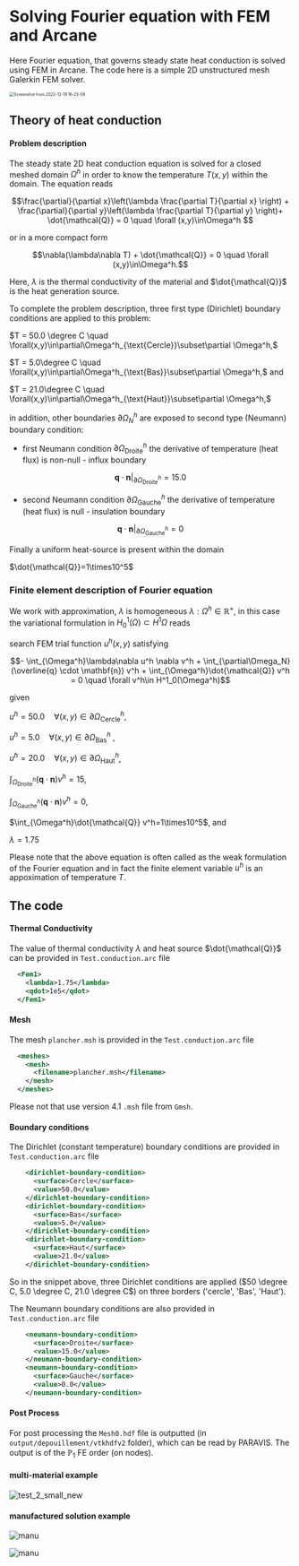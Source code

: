 # Solving Fourier equation with FEM and Arcane #

Here Fourier equation, that governs steady state heat conduction is solved using FEM in Arcane. The code here is a simple 2D unstructured mesh Galerkin FEM solver.

<img src="https://github.com/arcaneframework/arcanefem/assets/52162083/cf86f60f-360f-491b-a234-9631fc27af45" alt="Screenshot from 2022-12-19 16-25-59" style="zoom: 50%;" />


## Theory of heat conduction ##

#### Problem description ####

The steady state 2D heat conduction equation is solved for a closed meshed domain $\Omega^h$ in order to know the temperature $T(x,y)$ within the domain. The equation reads

$$\frac{\partial}{\partial x}\left(\lambda \frac{\partial T}{\partial x} \right) + \frac{\partial}{\partial y}\left(\lambda \frac{\partial T}{\partial y} \right)+ \dot{\mathcal{Q}} = 0  \quad \forall (x,y)\in\Omega^h $$

or in a more compact form

$$\nabla(\lambda\nabla T) + \dot{\mathcal{Q}} = 0 \quad \forall (x,y)\in\Omega^h.$$

Here, $\lambda$ is the thermal conductivity of the material and $\dot{\mathcal{Q}}$ is the heat generation source.



To complete the problem description,  three first type (Dirichlet) boundary conditions are applied to this problem:

$T = 50.0 \degree C \quad \forall(x,y)\in\partial\Omega^h_{\text{Cercle}}\subset\partial \Omega^h,$

$T = 5.0\degree C \quad \forall(x,y)\in\partial\Omega^h_{\text{Bas}}\subset\partial \Omega^h,$ and

$T  = 21.0\degree C  \quad \forall(x,y)\in\partial\Omega^h_{\text{Haut}}\subset\partial \Omega^h,$

in addition, other boundaries $\partial\Omega^h_N$ are exposed to  second type (Neumann) boundary condition:

- first Neumann condition $\partial\Omega^h_{\text{Droite}}$ the derivative of temperature (heat flux) is non-null - influx boundary

$$\mathbf{q}\cdot\mathbf{n}|_{\partial \Omega^h_{\text{Droite}}} = 15.0$$

- second Neumann condition $\partial\Omega^h_{\text{Gauche}}$ the derivative of temperature (heat flux) is null - insulation boundary

$$\mathbf{q}\cdot\mathbf{n}|_{\partial \Omega^h_{\text{Gauche}}} = 0$$

Finally a uniform heat-source is present within the domain

$\dot{\mathcal{Q}}=1\times10^5$



### Finite element description of Fourier equation ###



We work with approximation, $\lambda$ is homogeneous $\lambda : \Omega^h \in \mathbb{R}^{+}$, in this case  the variational formulation in $H^1_{0}(\Omega) \subset H^1{\Omega}$  reads

search FEM trial function $u^h(x,y)$ satisfying

$$- \int_{\Omega^h}\lambda\nabla u^h \nabla  v^h + \int_{\partial\Omega_N} (\overline{q} \cdot \mathbf{n}) v^h + \int_{\Omega^h}\dot{\mathcal{Q}} v^h = 0 \quad \forall v^h\in H^1_0(\Omega^h)$$

given

$u^h=50.0 \quad \forall (x,y)\in\partial\Omega^h_{\text{Cercle}}$,

$u^h=5.0 \quad \forall (x,y)\in\partial\Omega^h_{\text{Bas}}$ ,

$u^h=20.0 \quad \forall (x,y)\in\partial\Omega^h_{\text{Haut}}$,

$\int_{\Omega^h_{\text{Droite}}}(\mathbf{q} \cdot \mathbf{n}) v^h=15$,

$\int_{\Omega^h_{\text{Gauche}}}(\mathbf{q} \cdot \mathbf{n}) v^h=0$,

$\int_{\Omega^h}\dot{\mathcal{Q}} v^h=1\times10^5$, and

$\lambda=1.75$

Please note that the above equation is often called as the weak formulation of the Fourier equation and in fact the finite element variable $u^h$ is an appoximation of temperature $T$.

## The code ##

#### Thermal Conductivity ###

The value of thermal conductivity $\lambda$  and heat source $\dot{\mathcal{Q}}$ can be provided in  `Test.conduction.arc` file

```xml
  <Fem1>
    <lambda>1.75</lambda>
    <qdot>1e5</qdot>
  </Fem1>
```

#### Mesh ####

The mesh `plancher.msh` is provided in the `Test.conduction.arc` file

```xml
  <meshes>
    <mesh>
      <filename>plancher.msh</filename>
    </mesh>
  </meshes>
```

Please not that use version 4.1 `.msh` file from `Gmsh`.

#### Boundary conditions ####

The Dirichlet (constant temperature) boundary conditions  are provided in `Test.conduction.arc` file

```xml
    <dirichlet-boundary-condition>
      <surface>Cercle</surface>
      <value>50.0</value>
    </dirichlet-boundary-condition>
    <dirichlet-boundary-condition>
      <surface>Bas</surface>
      <value>5.0</value>
    </dirichlet-boundary-condition>
    <dirichlet-boundary-condition>
      <surface>Haut</surface>
      <value>21.0</value>
    </dirichlet-boundary-condition>
```

So in the snippet above, three Dirichlet conditions are applied ($50 \degree C, 5.0 \degree C, 21.0 \degree C$)  on three borders ('cercle', 'Bas', 'Haut').

The Neumann  boundary conditions  are also provided in `Test.conduction.arc` file

```xml
    <neumann-boundary-condition>
      <surface>Droite</surface>
      <value>15.0</value>
    </neumann-boundary-condition>
    <neumann-boundary-condition>
      <surface>Gauche</surface>
      <value>0.0</value>
    </neumann-boundary-condition>
```



#### Post Process ####

For post processing the `Mesh0.hdf` file is outputted (in `output/depouillement/vtkhdfv2` folder), which can be read by PARAVIS. The output is of the $\mathbb{P}_1$ FE order (on nodes).

#### multi-material example ####

<img src="https://github.com/arcaneframework/arcanefem/assets/52162083/eeac62de-3b5f-4264-a643-c6652a5693e8" alt="test_2_small_new"  />

#### manufactured solution example ####

![manu](https://github.com/arcaneframework/arcanefem/assets/52162083/5226528f-a5e1-4826-9b0b-36dc52ff57b3)


![manu](https://github.com/arcaneframework/arcanefem/assets/52162083/9237d686-2791-4852-b929-4d0c7e5f8df7)

